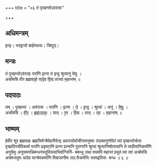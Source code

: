 +++
title = "०६ तं पृच्छन्तोऽवरासः"

+++
## अधिमन्त्रम्
इन्द्रः। भरद्वाजो बार्हस्पत्यः। त्रिष्टुप्।

## मन्त्रः
तं पृ॒च्छन्तोऽव॑रासः॒ परा॑णि प्र॒त्ना त॑ इन्द्र॒ श्रुत्यानु॑ येमुः ।  
अर्चा॑मसि वीर ब्रह्मवाहो॒ यादे॒व वि॒द्म तात्त्वा॑ म॒हान्त॑म् ॥

## पदपाठः
तम् । पृ॒च्छन्तः॑ । अव॑रासः । परा॑णि । प्र॒त्ना । ते॒ । इ॒न्द्र॒ । श्रुत्या॑ । अनु॑ । ये॒मुः॒ ।  
अर्चा॑मसि । वी॒र॒ । ब्र॒ह्म॒ऽवा॒हः॒ । यात् । ए॒व । वि॒द्म । तात् । त्वा॒ । म॒हान्त॑म् ॥

## भाष्यम्
हेवीर शूर ब्रह्मवाहः ब्रह्मभिर्मन्त्रैर्वहनीयेन्द्र अवरासोर्वाचीनामनुष्याः तंउक्तगुणोपेतं त्वां पृच्छन्तोर्चन्तः पृच्छतिरर्चतिकर्मा पराणि प्रकृष्टानि प्रत्ना प्रत्नानि पुराणानि श्रुत्या श्रुत्यानिश्रोतव्यानि ते त्वदीयानिकर्माणि अनुयेमुः अनुयमनन्निबन्धनंस्तुतिरूपाभिर्वाग्भिर्नि- बबन्धुः तथा वयमपि महान्तं प्रभूतं त्वा त्वां अर्चामसि अर्चमःस्तुमः यादेव यान्येवकर्माणि विद्मजानीमः तत् तैःकर्मभिः स्तमइतिसं- बन्धः ॥ ६ ॥